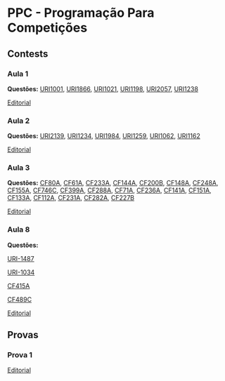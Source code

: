 # PPC - Programação Para Competições

## Contests

### Aula 1

**Questões:**
[URI1001](https://www.urionlinejudge.com.br/repository/UOJ_1001.html),
[URI1866](https://www.urionlinejudge.com.br/repository/UOJ_1866.html),
[URI1021](https://www.urionlinejudge.com.br/repository/UOJ_1021.html),
[URI1198](https://www.urionlinejudge.com.br/repository/UOJ_1198.html),
[URI2057](https://www.urionlinejudge.com.br/repository/UOJ_2057.html),
[URI1238](https://www.urionlinejudge.com.br/repository/UOJ_1238.html)

[Editorial](editorial/contest01.md)

### Aula 2

**Questões:**
[URI2139](https://www.urionlinejudge.com.br/repository/UOJ_2139.html),
[URI1234](https://www.urionlinejudge.com.br/repository/UOJ_1234.html),
[URI1984](https://www.urionlinejudge.com.br/repository/UOJ_1984.html),
[URI1259](https://www.urionlinejudge.com.br/repository/UOJ_1259.html),
[URI1062](https://www.urionlinejudge.com.br/repository/UOJ_1062.html),
[URI1162](https://www.urionlinejudge.com.br/repository/UOJ_1162.html)

[Editorial](editorial/contest02.md)

### Aula 3

**Questões:**
[CF80A](http://codeforces.com/problemset/problem/80/A),
[CF61A](http://codeforces.com/problemset/problem/61/A),
[CF233A](http://codeforces.com/problemset/problem/233/A),
[CF144A](http://codeforces.com/problemset/problem/144/A),
[CF200B](http://codeforces.com/problemset/problem/200/B),
[CF148A](http://codeforces.com/problemset/problem/148/A),
[CF248A](http://codeforces.com/problemset/problem/248/A),
[CF155A](http://codeforces.com/problemset/problem/155/A),
[CF746C](http://codeforces.com/problemset/problem/746/C),
[CF399A](http://codeforces.com/problemset/problem/339/A),
[CF288A](http://codeforces.com/problemset/problem/228/A),
[CF71A](http://codeforces.com/problemset/problem/71/A),
[CF236A](http://codeforces.com/problemset/problem/236/A),
[CF141A](http://codeforces.com/problemset/problem/141/A),
[CF151A](http://codeforces.com/problemset/problem/151/A),
[CF133A](http://codeforces.com/problemset/problem/133/A),
[CF112A](http://codeforces.com/problemset/problem/133/A),
[CF231A](http://codeforces.com/problemset/problem/231/A),
[CF282A](http://codeforces.com/problemset/problem/282/A),
[CF227B](http://codeforces.com/problemset/problem/227/B)

[Editorial](editorial/contest03.md)

### Aula 8

**Questões:**

[URI-1487](https://www.urionlinejudge.com.br/judge/pt/problems/view/1487)

[URI-1034](https://www.urionlinejudge.com.br/judge/pt/problems/view/1034)

[CF415A](http://codeforces.com/contest/455/problem/A)

[CF489C](http://codeforces.com/contest/489/problem/C)


[Editorial](editorial/contest04.md)

## Provas

### Prova 1

[Editorial](provas/p1.md)
